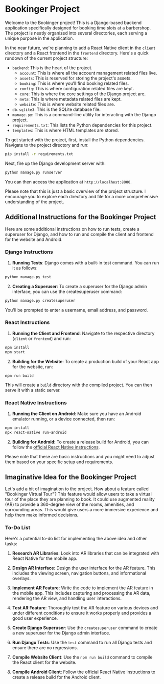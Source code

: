 # Bookinger Project

Welcome to the Bookinger project! This is a Django-based backend application specifically designed for booking time slots at a barbershop. The project is neatly organized into several directories, each serving a unique purpose in the application.

In the near future, we're planning to add a React Native client in the `client` directory and a React frontend in the `frontend` directory. Here's a quick rundown of the current project structure:

- `backend`: This is the heart of the project.
  - `account`: This is where all the account management related files live.
  - `assets`: This is reserved for storing the project's assets.
  - `booking`: This is where you'll find booking related files.
  - `config`: This is where configuration related files are kept.
  - `core`: This is where the core settings of the Django project are.
  - `meta`: This is where metadata related files are kept.
  - `website`: This is where website related files are.
- `db.sqlite3`: This is the SQLite database file.
- `manage.py`: This is a command-line utility for interacting with the Django project.
- `requirements.txt`: This lists the Python dependencies for this project.
- `templates`: This is where HTML templates are stored.

To get started with the project, first, install the Python dependencies. Navigate to the project directory and run:

```bash
pip install -r requirements.txt
```

Next, fire up the Django development server with:

```bash
python manage.py runserver
```

You can then access the application at `http://localhost:8000`.

Please note that this is just a basic overview of the project structure. I encourage you to explore each directory and file for a more comprehensive understanding of the project.

## Additional Instructions for the Bookinger Project

Here are some additional instructions on how to run tests, create a superuser for Django, and how to run and compile the client and frontend for the website and Android.

### Django Instructions

1. **Running Tests**: Django comes with a built-in test command. You can run it as follows:

```bash
python manage.py test
```

2. **Creating a Superuser**: To create a superuser for the Django admin interface, you can use the createsuperuser command:

```bash
python manage.py createsuperuser
```

You'll be prompted to enter a username, email address, and password.

### React Instructions

1. **Running the Client and Frontend**: Navigate to the respective directory (`client` or `frontend`) and run:

```bash
npm install
npm start
```

2. **Building for the Website**: To create a production build of your React app for the website, run:

```bash
npm run build
```

This will create a `build` directory with the compiled project. You can then serve it with a static server.

### React Native Instructions

1. **Running the Client on Android**: Make sure you have an Android emulator running, or a device connected, then run:

```bash
npm install
npx react-native run-android
```

2. **Building for Android**: To create a release build for Android, you can follow the [official React Native instructions](https://reactnative.dev/docs/signed-apk-android).

Please note that these are basic instructions and you might need to adjust them based on your specific setup and requirements.

## Imaginative Idea for the Bookinger Project

Let's add a bit of imagination to the project. How about a feature called "Bookinger Virtual Tour"? This feature would allow users to take a virtual tour of the place they are planning to book. It could use augmented reality (AR) to provide a 360-degree view of the rooms, amenities, and surrounding areas. This would give users a more immersive experience and help them make informed decisions.

### To-Do List

Here's a potential to-do list for implementing the above idea and other tasks:

1. **Research AR Libraries**: Look into AR libraries that can be integrated with React Native for the mobile app.

2. **Design AR Interface**: Design the user interface for the AR feature. This includes the viewing screen, navigation buttons, and informational overlays.

3. **Implement AR Feature**: Write the code to implement the AR feature in the mobile app. This includes capturing and processing the AR data, rendering the AR view, and handling user interactions.

4. **Test AR Feature**: Thoroughly test the AR feature on various devices and under different conditions to ensure it works properly and provides a good user experience.

5. **Create Django Superuser**: Use the `createsuperuser` command to create a new superuser for the Django admin interface.

6. **Run Django Tests**: Use the `test` command to run all Django tests and ensure there are no regressions.

7. **Compile Website Client**: Use the `npm run build` command to compile the React client for the website.

8. **Compile Android Client**: Follow the official React Native instructions to create a release build for the Android client.
